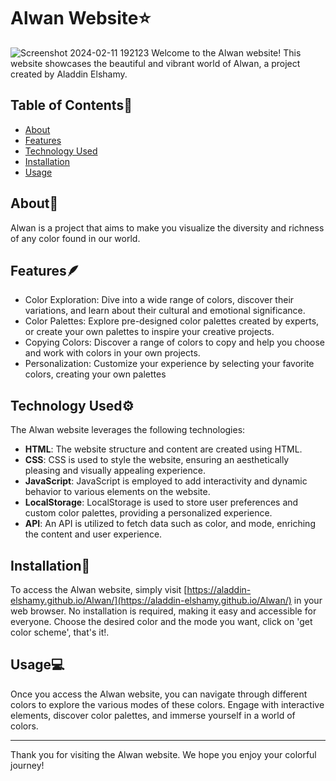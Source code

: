 # Alwan Website⭐
![Screenshot 2024-02-11 192123](https://github.com/Aladdin-Elshamy/Alwan/assets/122921299/17207614-9164-453b-86fc-7bd4c86da03a)
Welcome to the Alwan website! This website showcases the beautiful and vibrant world of Alwan, a project created by Aladdin Elshamy.


## Table of Contents📖
- [About](#about)
- [Features](#features)
- [Technology Used](#technology-used)
- [Installation](#installation)
- [Usage](#usage)


## About🤔
Alwan is a project that aims to make you visualize the diversity and richness of any color found in our world.


## Features🪶
- Color Exploration: Dive into a wide range of colors, discover their variations, and learn about their cultural and emotional significance.
- Color Palettes: Explore pre-designed color palettes created by experts, or create your own palettes to inspire your creative projects.
- Copying Colors: Discover a range of colors to copy and help you choose and work with colors in your own projects.
- Personalization: Customize your experience by selecting your favorite colors, creating your own palettes

  
## Technology Used⚙️
The Alwan website leverages the following technologies:
- **HTML**: The website structure and content are created using HTML.
- **CSS**: CSS is used to style the website, ensuring an aesthetically pleasing and visually appealing experience.
- **JavaScript**: JavaScript is employed to add interactivity and dynamic behavior to various elements on the website.
- **LocalStorage**: LocalStorage is used to store user preferences and custom color palettes, providing a personalized experience.
- **API**: An API is utilized to fetch data such as color, and mode, enriching the content and user experience.

  
## Installation📝
To access the Alwan website, simply visit [https://aladdin-elshamy.github.io/Alwan/](https://aladdin-elshamy.github.io/Alwan/) in your web browser. No installation is required, making it easy and accessible for everyone. Choose the desired color and the mode you want, click on 'get color scheme', that's it!.


## Usage💻
Once you access the Alwan website, you can navigate through different colors to explore the various modes of these colors. Engage with interactive elements, discover color palettes, and immerse yourself in a world of colors.

---

Thank you for visiting the Alwan website. We hope you enjoy your colorful journey!
